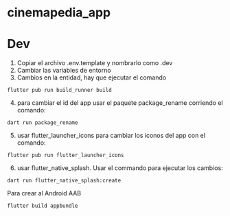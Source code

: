 # cinemapedia_app

# Dev

1. Copiar el archivo .env.template y nombrarlo como .dev
2. Cambiar las variables de entorno
3. Cambios en la entidad, hay que ejecutar el comando
```
flutter pub run build_runner build
```
4. para cambiar el id del app usar el paquete package_rename corriendo el comando:
```
dart run package_rename
```
5. usar flutter_launcher_icons para cambiar los iconos del app con el comando:
```
flutter pub run flutter_launcher_icons
```

6. usar flutter_native_splash. Usar el commando para ejecutar los cambios:
```
dart run flutter_native_splash:create
```

Para crear al Android AAB
```
flutter build appbundle
```